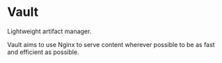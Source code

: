 # Vault

Lightweight artifact manager.

Vault aims to use Nginx to serve content wherever possible to be as fast and efficient as possible.